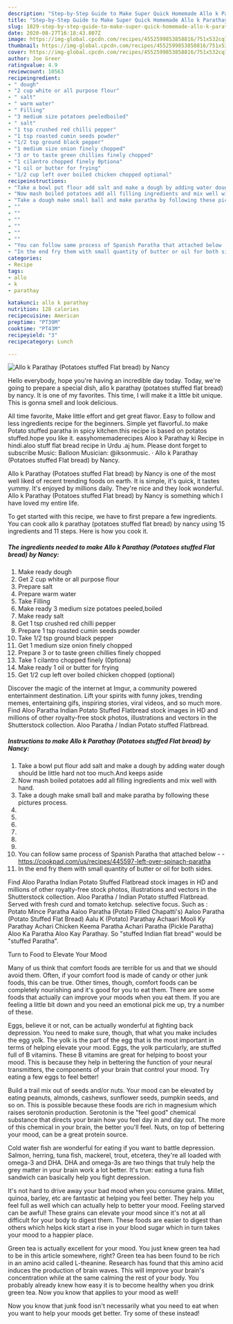 ```yaml
---
description: "Step-by-Step Guide to Make Super Quick Homemade Allo k Parathay (Potatoes stuffed Flat bread) by Nancy"
title: "Step-by-Step Guide to Make Super Quick Homemade Allo k Parathay (Potatoes stuffed Flat bread) by Nancy"
slug: 1829-step-by-step-guide-to-make-super-quick-homemade-allo-k-parathay-potatoes-stuffed-flat-bread-by-nancy
date: 2020-08-27T16:18:43.807Z
image: https://img-global.cpcdn.com/recipes/4552599853858816/751x532cq70/allo-k-parathay-potatoes-stuffed-flat-bread-by-nancy-recipe-main-photo.jpg
thumbnail: https://img-global.cpcdn.com/recipes/4552599853858816/751x532cq70/allo-k-parathay-potatoes-stuffed-flat-bread-by-nancy-recipe-main-photo.jpg
cover: https://img-global.cpcdn.com/recipes/4552599853858816/751x532cq70/allo-k-parathay-potatoes-stuffed-flat-bread-by-nancy-recipe-main-photo.jpg
author: Joe Greer
ratingvalue: 4.9
reviewcount: 10563
recipeingredient:
- " dough"
- "2 cup white or all purpose flour"
- " salt"
- " warm water"
- " Filling"
- "3 medium size potatoes peeledboiled"
- " salt"
- "1 tsp crushed red chilli pepper"
- "1 tsp roasted cumin seeds powder"
- "1/2 tsp ground black pepper"
- "1 medium size onion finely chopped"
- "3 or to taste green chillies finely chopped"
- "1 cilantro chopped finely 0ptiona"
- "1 oil or butter for frying"
- "1/2 cup left over boiled chicken chopped optional"
recipeinstructions:
- "Take a bowl put flour add salt and make a dough by adding water dough should be little hard not too much.And keeps aside"
- "Now mash boiled potatoes add all filling ingredients and mix well with hand."
- "Take a dough make small ball and make paratha by following these pictures process."
- ""
- ""
- ""
- ""
- ""
- ""
- "You can follow same process of Spanish Paratha that attached below  https://cookpad.com/us/recipes/445597-left-over-spinach-paratha"
- "In the end fry them with small quantity of butter or oil for both sides."
categories:
- Recipe
tags:
- allo
- k
- parathay

katakunci: allo k parathay 
nutrition: 128 calories
recipecuisine: American
preptime: "PT39M"
cooktime: "PT43M"
recipeyield: "3"
recipecategory: Lunch

---
```



![Allo k Parathay (Potatoes stuffed Flat bread) by Nancy](https://img-global.cpcdn.com/recipes/4552599853858816/751x532cq70/allo-k-parathay-potatoes-stuffed-flat-bread-by-nancy-recipe-main-photo.jpg)

Hello everybody, hope you're having an incredible day today. Today, we're going to prepare a special dish, allo k parathay (potatoes stuffed flat bread) by nancy. It is one of my favorites. This time, I will make it a little bit unique. This is gonna smell and look delicious.

All time favorite, Make little effort and get great flavor. Easy to follow and less ingredients recipe for the beginners. Simple yet flavorful..to make Potato stuffed paratha in spicy kitchen.this recipe is based on potatos stuffed.hope you like it. easyhomemaderecipes Aloo k Parathay ki Recipe in hindi.aloo stuff flat bread recipe in Urdu .aj hum. Please dont forget to subscribe Music: Balloon Musician: @iksonmusic. · Allo k Parathay (Potatoes stuffed Flat bread) by Nancy.

Allo k Parathay (Potatoes stuffed Flat bread) by Nancy is one of the most well liked of recent trending foods on earth. It is simple, it's quick, it tastes yummy. It's enjoyed by millions daily. They're nice and they look wonderful. Allo k Parathay (Potatoes stuffed Flat bread) by Nancy is something which I have loved my entire life.


To get started with this recipe, we have to first prepare a few ingredients. You can cook allo k parathay (potatoes stuffed flat bread) by nancy using 15 ingredients and 11 steps. Here is how you cook it.

<!--inarticleads1-->

##### The ingredients needed to make Allo k Parathay (Potatoes stuffed Flat bread) by Nancy:

1. Make ready  dough
1. Get 2 cup white or all purpose flour
1. Prepare  salt
1. Prepare  warm water
1. Take  Filling
1. Make ready 3 medium size potatoes peeled,boiled
1. Make ready  salt
1. Get 1 tsp crushed red chilli pepper
1. Prepare 1 tsp roasted cumin seeds powder
1. Take 1/2 tsp ground black pepper
1. Get 1 medium size onion finely chopped
1. Prepare 3 or to taste green chillies finely chopped
1. Take 1 cilantro chopped finely (0ptiona)
1. Make ready 1 oil or butter for frying
1. Get 1/2 cup left over boiled chicken chopped (optional)


Discover the magic of the internet at Imgur, a community powered entertainment destination. Lift your spirits with funny jokes, trending memes, entertaining gifs, inspiring stories, viral videos, and so much more. Find Aloo Paratha Indian Potato Stuffed Flatbread stock images in HD and millions of other royalty-free stock photos, illustrations and vectors in the Shutterstock collection. Aloo Paratha / Indian Potato stuffed Flatbread. 

<!--inarticleads2-->

##### Instructions to make Allo k Parathay (Potatoes stuffed Flat bread) by Nancy:

1. Take a bowl put flour add salt and make a dough by adding water dough should be little hard not too much.And keeps aside
1. Now mash boiled potatoes add all filling ingredients and mix well with hand.
1. Take a dough make small ball and make paratha by following these pictures process.
1. 
1. 
1. 
1. 
1. 
1. 
1. You can follow same process of Spanish Paratha that attached below -  - https://cookpad.com/us/recipes/445597-left-over-spinach-paratha
1. In the end fry them with small quantity of butter or oil for both sides.


Find Aloo Paratha Indian Potato Stuffed Flatbread stock images in HD and millions of other royalty-free stock photos, illustrations and vectors in the Shutterstock collection. Aloo Paratha / Indian Potato stuffed Flatbread. Served with fresh curd and tomato ketchup. selective focus. Such as : Potato Mince Paratha Aaloo Paratha (Potato Filled Chapatti&#39;s) Aaloo Paratha (Potato Stuffed Flat Bread) Aalu K (Potato) Parathay Achaari Mooli Ky Parathay Achari Chicken Keema Paratha Achari Paratha (Pickle Paratha) Aloo Ka Paratha Aloo Kay Parathay. So &#34;stuffed Indian flat bread&#34; would be &#34;stuffed Paratha&#34;. 

Turn to Food to Elevate Your Mood


Many of us think that comfort foods are terrible for us and that we should avoid them. Often, if your comfort food is made of candy or other junk foods, this can be true. Other times, though, comfort foods can be completely nourishing and it's good for you to eat them. There are some foods that actually can improve your moods when you eat them. If you are feeling a little bit down and you need an emotional pick me up, try a number of these.

Eggs, believe it or not, can be actually wonderful at fighting back depression. You need to make sure, though, that what you make includes the egg yolk. The yolk is the part of the egg that is the most important in terms of helping elevate your mood. Eggs, the yolk particularly, are stuffed full of B vitamins. These B vitamins are great for helping to boost your mood. This is because they help in bettering the function of your neural transmitters, the components of your brain that control your mood. Try eating a few eggs to feel better!

Build a trail mix out of seeds and/or nuts. Your mood can be elevated by eating peanuts, almonds, cashews, sunflower seeds, pumpkin seeds, and so on. This is possible because these foods are rich in magnesium which raises serotonin production. Serotonin is the "feel good" chemical substance that directs your brain how you feel day in and day out. The more of this chemical in your brain, the better you'll feel. Nuts, on top of bettering your mood, can be a great protein source.

Cold water fish are wonderful for eating if you want to battle depression. Salmon, herring, tuna fish, mackerel, trout, etcetera, they're all loaded with omega-3 and DHA. DHA and omega-3s are two things that truly help the grey matter in your brain work a lot better. It's true: eating a tuna fish sandwich can basically help you fight depression. 

It's not hard to drive away your bad mood when you consume grains. Millet, quinoa, barley, etc are fantastic at helping you feel better. They help you feel full as well which can actually help to better your mood. Feeling starved can be awful! These grains can elevate your mood since it's not at all difficult for your body to digest them. These foods are easier to digest than others which helps kick start a rise in your blood sugar which in turn takes your mood to a happier place.

Green tea is actually excellent for your mood. You just knew green tea had to be in this article somewhere, right? Green tea has been found to be rich in an amino acid called L-theanine. Research has found that this amino acid induces the production of brain waves. This will improve your brain's concentration while at the same calming the rest of your body. You probably already knew how easy it is to become healthy when you drink green tea. Now you know that applies to your mood as well!

Now you know that junk food isn't necessarily what you need to eat when you want to help your moods get better. Try some of these instead!

